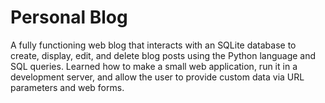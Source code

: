 # Personal Blog 
A fully functioning web blog that interacts with an SQLite database to create, display, edit, and delete blog posts using the Python language and SQL queries.
Learned how to make a small web application, run it in a development server, and allow the user to provide custom data via URL parameters and web forms. 
